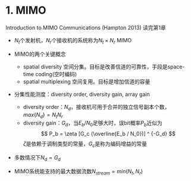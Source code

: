 # 1. MIMO
Introduction to MIMO Communications (Hampton 2013) 读完第1章

* $N_t$个发射机，$N_r$个接收机的系统称为$N_t \times N_r$ MIMO
* MIMO的两个关键概念
    * spatial diversity 空间分集。目标是改善信道的可靠性，手段是space-time coding(空时编码)
    * spatial multiplexing 空间复用。目标是增加信道的容量
* 分集性能测度：diversity order, diversity gain, array gain
    * diversity order：$N_d$，接收机可用于合并的独立信号副本个数，$max\{N_d\} = N_t N_r$
    * diversity gain：$G_d$，当$E_b/N_0$足够大时，误bit概率$P_b$近似为
$$
P_b = \zeta [G_c (\overline{E_b / N_0})] ^ {-G_d}
$$
$\zeta$是依赖于调制类型的常量，$G_c$是称为编码增益的常量

* 多数情况下$N_d = G_d$
* MIMO系统能支持的最大数据流数$N_{stream} = min(N_t, N_r)$
